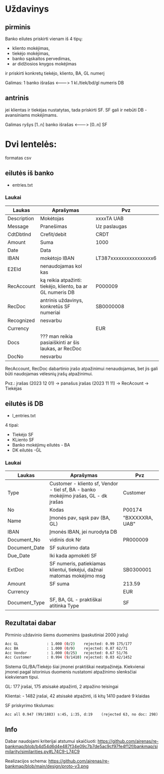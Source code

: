
# Uždavinys

## pirminis

Banko eilutes priskirti vienam iš 4 tipų:
- kliento mokėjimas, 
- tiekėjo mokėjimas, 
- banko sąskaitos pervedimas, 
- ar didžiosios knygos mokėjimas

ir priskirti konkretų tiekėjo, kliento, BA, GL numerį 

Galimas: 1 banko išrašas <---> 1 kl./tiek/bd/gl numeris DB

## antrinis

jei klientas ir tiekėjas nustatytas, tada priskirti SF. SF gali ir nebūti DB - avansiniams mokėjimams.

Galimas ryšys [1..n] banko išrašas <---> [0..n] SF


# Dvi lentelės:
formatas csv
## eilutės iš banko
- entries.txt

### Laukai
|Laukas|Aprašymas|Pvz|
|-|-|-|
|Description|Mokėtojas|xxxxTA UAB|
|Message|Pranešimas|Uz paslaugas|
|CdtDbtInd|Crefit/debit|CRDT|
|Amount|Suma|1000|
|Date|Data||
|IBAN|mokėtojo IBAN|LT387xxxxxxxxxxxxxxxx6|
|E2EId|nenaudojamas kol kas||
|RecAccount|ką reikia atpažinti: tiekėjo, kliento, ba ar GL numeris DB|P000009|
|RecDoc|antrinis uždavinys, konkretūs SF numeriai|SB0000008|
|Recognized|nesvarbu||
|Currency||EUR|
|Docs|??? man reikia pasiaiškinti ar šis laukas, ar RecDoc||
|DocNo|nesvarbu||


RecAccount, RecDoc dabartinio įrašo atpažinimui nenaudojamas, bet jis gali būti naudojamas vėlesnių įrašų atpažinimui. 

Pvz.: įrašas (2023 12 01) -> panašus įrašas (2023 11 11) -> RecAcount -> Tiekėjas



## eilutės iš DB
- l_entries.txt 

4 tipai:
- Tiekėjo SF
- KLiento SF 
- Banko mokėjimų eilutės - BA
- DK eilutės -GL 

### Laukai
|Laukas|Aprašymas|Pvz|
|-|-|-|
|Type|Customer - kliento sf, Vendor - tiel sf, BA - banko mokėjimo įrašas, GL - dk įrašas|Customer|
|No|Kodas|P00174|
|Name|Įmonės pav, sąsk pav (BA, GL)|"BXXXXXRA, UAB"|
|IBAN|Įmonės IBAN, jei nurodyta DB||
|Document_No|vidinis dok Nr|PR000009|
|Document_Date|SF sukurimo data||
|Due_Date|Iki kada apmokėti SF||
|ExtDoc|SF numeris, patiekiamas klientui, tiekėjui, dažnai matomas mokėjimo msg|SB0300001|
|Amount|SF suma|213.59|
|Currency||EUR|
|Document_Type|SF, BA, GL - praktiškai atitinka Type|SF|


## Rezultatai dabar

Pirminio uždavinio šiems duomenims (paskutiniai 2000 įrašų)

```bash
Acc GL             : 1.000 (0/2)	rejected: 0.99 175/177
Acc BA             : 1.000 (0/9)	rejected: 0.87 62/71
Acc Vendor         : 1.000 (0/25)	rejected: 0.67 51/76
Acc Customer       : 0.994 (9/1410)	rejected: 0.03 42/1452

```
Sistema GL/BA/Tiekėjo šiai įmonei praktiškai neatpažinėja. Kiekvienai įmonei pagal istorinius duomenis nustatomi atpažinimo slenksčiai kiekvienam tipui. 

GL:  177 įrašai, 175 atsisakė atpažinti, 2 atpažino teisingai

Klientai: - 1482 įrašai, 42 atsisakė atpažinti, iš kitų 1410 padarė 9 klaidas


SF priskyrimo tikslumas:
```
Acc all 0.947 (99/1883) s:45, i:35, d:19	(rejected 63, no doc: 298)
```

## Info 

Dabar naudojami kriterijai atstumui skaičiuoti: https://github.com/airenas/re-bankmap/blob/b4d54d6d4e487f34e09c7b7de5ac9cf97fe4f12f/bankmap/similarity/similarities.py#L74C9-L74C9

Realizacijos schema: https://github.com/airenas/re-bankmap/blob/main/design/proto-v3.png

